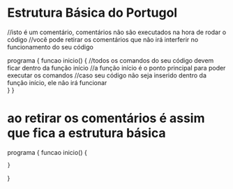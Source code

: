 # Estrutura Básica do Portugol

//isto é um comentário, comentários não são executados na hora de rodar o código
//você pode retirar os comentários que não irá interferir no funcionamento do seu código

programa {
	funcao inicio() { 
		//todos os comandos do seu código devem ficar dentro da função início
		//a função início é o ponto principal para poder executar os comandos
		//caso seu código não seja inserido dentro da função início, ele não irá funcionar	
	}
}

# ao retirar os comentários é assim que fica a estrutura básica

programa {
	funcao inicio() { 
		
	}
}



